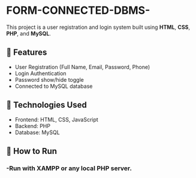 # FORM-CONNECTED-DBMS-

This project is a user registration and login system built using **HTML**, **CSS**, **PHP**, and **MySQL**.

## 🚀 Features
- User Registration (Full Name, Email, Password, Phone)
- Login Authentication
- Password show/hide toggle
- Connected to MySQL database

## 🧰 Technologies Used
- Frontend: HTML, CSS, JavaScript
- Backend: PHP
- Database: MySQL

## 🔌 How to Run
 ### -Run with XAMPP or any local PHP server.



